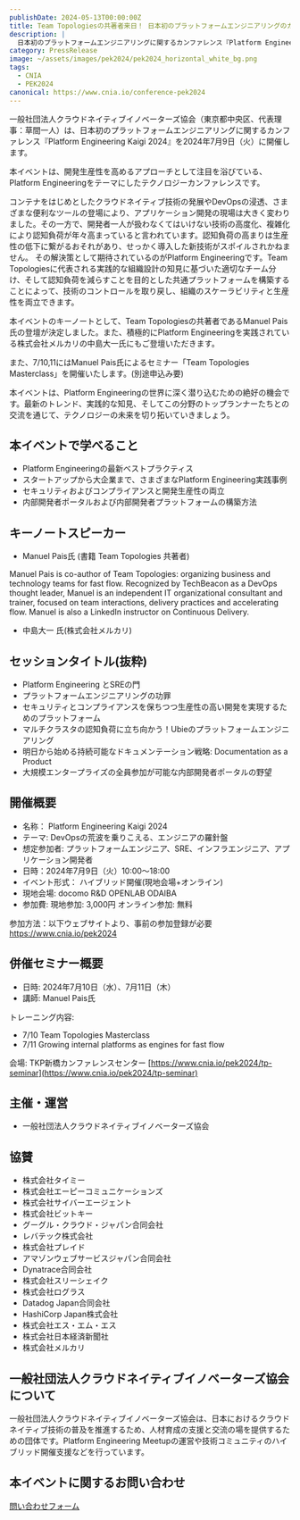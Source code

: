 ```yaml
---
publishDate: 2024-05-13T00:00:00Z
title: Team Topologiesの共著者来日！ 日本初のプラットフォームエンジニアリングのカンファレンス『Platform Engineering Kaigi 2024』
description: |
  日本初のプラットフォームエンジニアリングに関するカンファレンス『Platform Engineering Kaigi 2024』を2024年7月9日（火）に開催します。本イベントは、開発生産性を高めるアプローチとして注目を浴びている、Platform Engineeringをテーマにしたテクノロジーカンファレンスです。
category: PressRelease
image: ~/assets/images/pek2024/pek2024_horizontal_white_bg.png
tags:
  - CNIA
  - PEK2024
canonical: https://www.cnia.io/conference-pek2024
---
```


一般社団法人クラウドネイティブイノベーターズ協会（東京都中央区、代表理事：草間一人）は、日本初のプラットフォームエンジニアリングに関するカンファレンス『Platform Engineering Kaigi 2024』を2024年7月9日（火）に開催します。

本イベントは、開発生産性を高めるアプローチとして注目を浴びている、Platform Engineeringをテーマにしたテクノロジーカンファレンスです。

コンテナをはじめとしたクラウドネイティブ技術の発展やDevOpsの浸透、さまざまな便利なツールの登場により、アプリケーション開発の現場は大きく変わりました。その一方で、開発者一人が扱わなくてはいけない技術の高度化、複雑化により認知負荷が年々高まっていると言われています。認知負荷の高まりは生産性の低下に繋がるおそれがあり、せっかく導入した新技術がスポイルされかねません。
その解決策として期待されているのがPlatform Engineeringです。Team Topologiesに代表される実践的な組織設計の知見に基づいた適切なチーム分け、そして認知負荷を減らすことを目的とした共通プラットフォームを構築することによって、技術のコントロールを取り戻し、組織のスケーラビリティと生産性を両立できます。

本イベントのキーノートとして、Team Topologiesの共著者であるManuel Pais氏の登壇が決定しました。また、積極的にPlatform Engineeringを実践されている株式会社メルカリの中島大一氏にもご登壇いただきます。

また、7/10,11にはManuel Pais氏によるセミナー「Team Topologies Masterclass」を開催いたします。(別途申込み要)

本イベントは、Platform Engineeringの世界に深く潜り込むための絶好の機会です。最新のトレンド、実践的な知見、そしてこの分野のトップランナーたちとの交流を通じて、テクノロジーの未来を切り拓いていきましょう。

## 本イベントで学べること
- Platform Engineeringの最新ベストプラクティス
- スタートアップから大企業まで、さまざまなPlatform Engineering実践事例
- セキュリティおよびコンプライアンスと開発生産性の両立
- 内部開発者ポータルおよび内部開発者プラットフォームの構築方法

## キーノートスピーカー
- Manuel Pais氏 (書籍 Team Topologies 共著者)

Manuel Pais is co-author of Team Topologies: organizing business and technology teams for fast flow. Recognized by TechBeacon as a DevOps thought leader, Manuel is an independent IT organizational consultant and trainer, focused on team interactions, delivery practices and accelerating flow. Manuel is also a LinkedIn instructor on Continuous Delivery.

- 中島大一 氏(株式会社メルカリ)

## セッションタイトル(抜粋)
- Platform Engineering とSREの門
- プラットフォームエンジニアリングの功罪
- セキュリティとコンプライアンスを保ちつつ生産性の高い開発を実現するためのプラットフォーム
- マルチクラスタの認知負荷に立ち向かう！Ubieのプラットフォームエンジニアリング
- 明日から始める持続可能なドキュメンテーション戦略: Documentation as a Product
- 大規模エンタープライズの全員参加が可能な内部開発者ポータルの野望

## 開催概要
- 名称： Platform Engineering Kaigi 2024
- テーマ: DevOpsの荒波を乗りこえる、エンジニアの羅針盤
- 想定参加者: プラットフォームエンジニア、SRE、インフラエンジニア、アプリケーション開発者
- 日時：2024年7月9日（火）10:00～18:00
- イベント形式： ハイブリッド開催(現地会場+オンライン)
- 現地会場: docomo R&D OPENLAB ODAIBA
- 参加費: 現地参加: 3,000円  オンライン参加: 無料

参加方法：以下ウェブサイトより、事前の参加登録が必要
https://www.cnia.io/pek2024

## 併催セミナー概要
- 日時: 2024年7月10日（水）、7月11日（木）
- 講師: Manuel Pais氏

トレーニング内容:

- 7/10 Team Topologies Masterclass
- 7/11 Growing internal platforms as engines for fast flow

会場: TKP新橋カンファレンスセンター
[https://www.cnia.io/pek2024/tp-seminar](https://www.cnia.io/pek2024/tp-seminar)

## 主催・運営
- 一般社団法人クラウドネイティブイノベーターズ協会

## 協賛
- 株式会社タイミー
- 株式会社エーピーコミュニケーションズ
- 株式会社サイバーエージェント
- 株式会社ビットキー
- グーグル・クラウド・ジャパン合同会社
- レバテック株式会社
- 株式会社プレイド
- アマゾンウェブサービスジャパン合同会社
- Dynatrace合同会社
- 株式会社スリーシェイク
- 株式会社ログラス
- Datadog Japan合同会社
- HashiCorp Japan株式会社
- 株式会社エス・エム・エス
- 株式会社日本経済新聞社
- 株式会社メルカリ

## 一般社団法人クラウドネイティブイノベーターズ協会について
一般社団法人クラウドネイティブイノベーターズ協会は、日本におけるクラウドネイティブ技術の普及を推進するため、人材育成の支援と交流の場を提供するための団体です。Platform Engineering Meetupの運営や技術コミュニティのハイブリッド開催支援などを行っています。

## 本イベントに関するお問い合わせ
[問い合わせフォーム](https://docs.google.com/forms/d/e/1FAIpQLSeWL_-HO1KA06B3S1yT8Hrv1_gAQY5ws7hAuhSi_Vn4ySGcAg/viewform)
